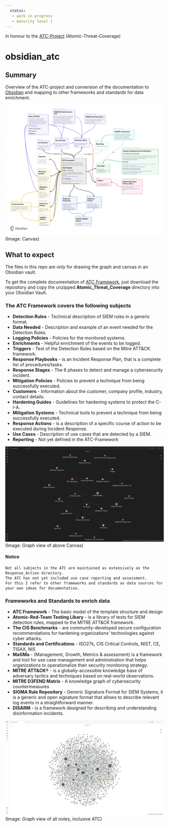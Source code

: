 ```yaml
---
  status: 
   - work in progress
   - maturity level 1
---
```


in honour to the [ATC-Project](https://github.com/atc-project|ATC-Project) (Atomic-Threat-Coverage)

# obsidian_atc

## Summary 

Overview of the ATC-project and conversion of the documentation to [Obsidian](obsidian.md) and mapping to other frameworks and standards for data enrichment.

![](https://github.com/malleVF/obsidian_atc/blob/main/images/Canvas.png)
(Image: Canvas)

## What to expect
The files in this repo are only for drawing the graph and canvas in an Obsidian vault.

To get the complete documentation of [ATC Framework](https://github.com/atc-project/atomic-threat-coverage), just download the repository and copy the unzipped **Atomic_Threat_Coverage** directory into your Obsidian Vault.

### The ATC Framework covers the following subjects

- **Detection Rules** - Technical description of SIEM rules in a generic format.
- **Data Needed** - Description and example of an event needed for the Detection Rules.
- **Logging Policies** - Policies for the monitored systems.
- **Enrichments** - Helpful enrichment of the events to be logged.
- **Triggers** - Test of the Detection Rules based on the Mitre ATT&CK framework.
- **Response Playbooks** - is an Incident Response Plan, that is a complete list of procedures/tasks.
- **Response Stages** - The 6 phases to detect and manage a cybersecurity incident.
- **Mitigation Policies** - Policies to prevent a technique from being successfully executed.
- **Customers** - Information about the customer, company profile, industry, contact details.
- **Hardening Guides** - Guidelines for hardening systems to protect the C-I-A.
- **Mitigation Systems** - Technical tools to prevent a technique from being successfully executed.
- **Response Actions** - is a description of a specific course of action to be executed during Incident Response.
- **Use Cases** - Description of use cases that are detected by a SIEM.
- **Reporting** - Not yet defined in the ATC-Framework

![](https://github.com/malleVF/obsidian_atc/blob/main/images/Graph_View.png)
(Image: Graph view of above Canvas)

#### Notice

~~~
Not all subjects in the ATC are maintained as extensively as the Response_Action directory. 
The ATC has not yet included use case reporting and assessment.
For this I refer to other frameworks and standards as data sources for your own ideas for documentation.
~~~

### Frameworks and Standards to enrich data

- **ATC Framework** - The basic model of the template structure and design
- **Atomic-Red-Team Testing Libary** - is a library of tests for SIEM detection rules, mapped to the MITRE ATT&CK framework.
- **The CIS Benchmarks** - are community-developed secure configuration recommendations for hardening organizations' technologies against cyber attacks.
- **Standards and Certifications** - ISO27k, CIS Critical Controls, NIST, CE, TISAX, NIS
- **MaGMa** - (Management, Growth, Metrics & assessment) is a framework and tool for use case management and administration that helps organizations to operationalize their security monitoring strategy.
- **MITRE ATT&CK®** -  is a globally-accessible knowledge base of adversary tactics and techniques based on real-world observations.
- **MITRE D3FEND Matrix** - A knowledge graph of cybersecurity countermeasures
- **SIGMA Rule Repository** - Generic Signature Format for SIEM Systems, it is a generic and open signature format that allows to describe relevant log events in a straightforward manner.
- **DISARM** - is a framework designed for describing and understanding disinformation incidents. 

![](https://github.com/malleVF/obsidian_atc/blob/main/images/Graph_All.png)
(Image: Graph view of all notes, inclusive ATC)
